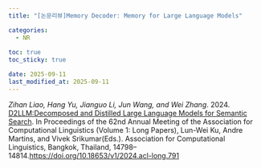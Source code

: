 ```yaml
---
title: "[논문리뷰]Memory Decoder: Memory for Large Language Models"

categories: 
  - NR
  
toc: true
toc_sticky: true

date: 2025-09-11
last_modified_at: 2025-09-11
---
```


*Zihan Liao, Hang Yu, Jianguo Li, Jun Wang, and Wei Zhang*. 2024. [D2LLM:Decomposed and Distilled Large Language Models for Semantic Search](https://aclanthology.org/2024.acl-long.791/). In Proceedings of the 62nd Annual Meeting of the Association for Computational Linguistics (Volume 1: Long Papers), Lun-Wei Ku, Andre Martins, and Vivek Srikumar(Eds.). Association for Computational Linguistics, Bangkok, Thailand, 14798–14814.https://doi.org/10.18653/v1/2024.acl-long.791
